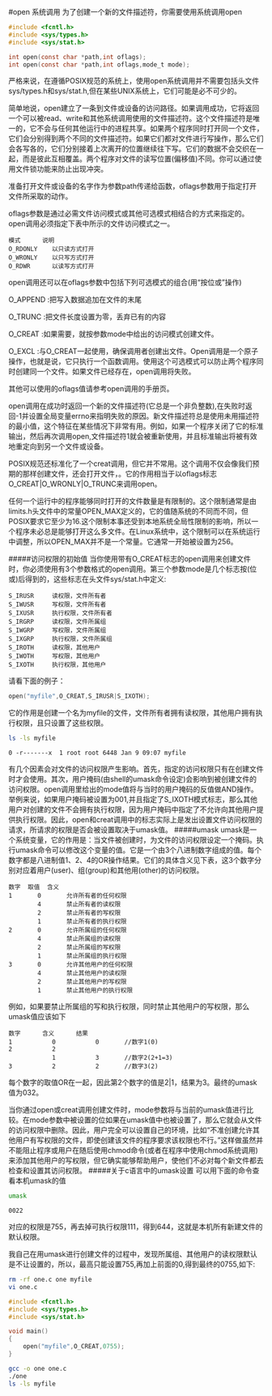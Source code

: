 #open 系统调用
为了创建一个新的文件描述符，你需要使用系统调用open
```c
#include <fcntl.h>
#include <sys/types.h>
#include <sys/stat.h>

int open(const char *path,int oflags);
int open(const char *path,int oflags,mode_t mode);
```
严格来说，在遵循POSIX规范的系统上，使用open系统调用并不需要包括头文件sys/types.h和sys/stat.h,但在某些UNIX系统上，它们可能是必不可少的。

简单地说，open建立了一条到文件或设备的访问路径。如果调用成功，它将返回一个可以被read、write和其他系统调用使用的文件描述符。这个文件描述符是唯一的，它不会与任何其他运行中的进程共享。如果两个程序同时打开同一个文件，它们会分别得到两个不同的文件描述符。如果它们都对文件进行写操作，那么它们会各写各的，它们分别接着上次离开的位置继续往下写。它们的数据不会交织在一起，而是彼此互相覆盖。两个程序对文件的读写位置(偏移值)不同。你可以通过使用文件锁功能来防止出现冲突。

准备打开文件或设备的名字作为参数path传递给函数，oflags参数用于指定打开文件所采取的动作。

oflags参数是通过必需文件访问模式或其他可选模式相结合的方式来指定的。open调用必须指定下表中所示的文件访问模式之一。
```text
模式		说明
O_RDONLY 	以只读方式打开
O_WRONLY 	以只写方式打开
O_RDWR 		以读写方式打开
```
open调用还可以在oflags参数中包括下列可选模式的组合(用“按位或”操作)

O_APPEND 	:把写入数据追加在文件的末尾

O_TRUNC 	:把文件长度设置为零，丢弃已有的内容

O_CREAT 	:如果需要，就按参数mode中给出的访问模式创建文件。

O_EXCL 		:与O_CREAT一起使用，确保调用者创建出文件。Open调用是一个原子操作，也就是说，它只执行一个函数调用。使用这个可选模式可以防止两个程序同时创建同一个文件。如果文件已经存在，open调用将失败。

其他可以使用的oflags值请参考open调用的手册页。

open调用在成功时返回一个新的文件描述符(它总是一个非负整数),在失败时返回-1并设置全局变量errno来指明失败的原因。新文件描述符总是使用未用描述符的最小值，这个特征在某些情况下非常有用。例如，如果一个程序关闭了它的标准输出，然后再次调用open,文件描述符1就会被重新使用，并且标准输出将被有效地重定向到另一个文件或设备。

POSIX规范还标准化了一个creat调用，但它并不常用。这个调用不仅会像我们预期的那样创建文件，还会打开文件，。它的作用相当于以oflags标志O_CREAT|O_WRONLY|O_TRUNC来调用open。

任何一个运行中的程序能够同时打开的文件数量是有限制的。这个限制通常是由limits.h头文件中的常量OPEN_MAX定义的，它的值随系统的不同而不同，但POSIX要求它至少为16.这个限制本事还受到本地系统全局性限制的影响，所以一个程序未必总是能够打开这么多文件。在Linux系统中，这个限制可以在系统运行中调整，所以OPEN_MAX并不是一个常量。它通常一开始被设置为256。

#####访问权限的初始值
当你使用带有O_CREAT标志的open调用来创建文件时，你必须使用有3个参数格式的open调用。第三个参数mode是几个标志按(位或)后得到的，这些标志在头文件sys/stat.h中定义:
```text
S_IRUSR 	读权限，文件所有者
S_IWUSR		写权限，文件所有者
S_IXUSR 	执行权限，文件所有者
S_IRGRP 	读权限，文件所属组
S_IWGRP 	写权限，文件所属组
S_IXGRP 	执行权限，文件所属组
S_IROTH 	读权限，其他用户
S_IWOTH 	写权限，其他用户
S_IXOTH 	执行权限，其他用户
```
请看下面的例子：
```c
open("myfile",O_CREAT,S_IRUSR|S_IXOTH);
```
它的作用是创建一个名为myfile的文件，文件所有者拥有读权限，其他用户拥有执行权限，且只设置了这些权限。
```bash
ls -ls myfile
```
```text
0 -r-------x  1 root root 6448 Jan 9 09:07 myfile
```
有几个因素会对文件的访问权限产生影响。首先，指定的访问权限只有在创建文件时才会使用。其次，用户掩码(由shell的umask命令设定)会影响到被创建文件的访问权限。open调用里给出的mode值将与当时的用户掩码的反值做AND操作。举例来说，如果用户掩码被设置为001,并且指定了S_IXOTH模式标志，那么其他用户对创建的文件不会拥有执行权限，因为用户掩码中指定了不允许向其他用户提供执行权限。因此，open和creat调用中的标志实际上是发出设置文件访问权限的请求，所请求的权限是否会被设置取决于umask值。
#####umask
umask是一个系统变量，它的作用是：当文件被创建时，为文件的访问权限设定一个掩码。执行umask命令可以修改这个变量的值。它是一个由3个八进制数字组成的值。每个数字都是八进制值1、2、4的OR操作结果。它们的具体含义见下表，这3个数字分别对应着用户(user)、组(group)和其他用(other)的访问权限。
```text
数字 	取值 	含义
1 		0 		允许所有者的任何权限
		4 		禁止所有者的读权限
		2 		禁止所有者的写权限
		1 		禁止所有者的执行权限
2 		0 		允许所属组的任何权限
		4 		禁止所属组的读权限
		2 		禁止所属组的写权限
		1 		禁止所属组的执行权限
3 		0 		允许其他用户的任何权限
		4 		禁止其他用户的读权限
		2 		禁止其他用户的写权限
		1 		禁止其他用户的执行权限
```
例如，如果要禁止所属组的写和执行权限，同时禁止其他用户的写权限，那么umask值应该如下
```text
数字 		含义 		结果
1 			0			0		//数字1(0)
2			2
			1			3		//数字2(2+1=3)
3			2			2		//数字3(2)
```
每个数字的取值OR在一起，因此第2个数字的值是2|1，结果为3。最终的umask值为032。

当你通过open或creat调用创建文件时，mode参数将与当前的umask值进行比较。在mode参数中被设置的位如果在umask值中也被设置了，那么它就会从文件的访问权限中删除。因此，用户完全可以设置自己的环境，比如“不准创建允许其他用户有写权限的文件，即使创建该文件的程序要求该权限也不行。”这样做虽然并不能阻止程序或用户在随后使用chmod命令(或者在程序中使用chmod系统调用)来添加其他用户的写权限，但它确实能够帮助用户，使他们不必对每个新文件都去检查和设置其访问权限。
#####关于c语言中的umask设置
可以用下面的命令查看本机umask的值
```bash
umask
```
```text
0022
```
对应的权限是755，再去掉可执行权限111，得到644，这就是本机所有新建文件的默认权限。

我自己在用umask进行创建文件的过程中，发现所属组、其他用户的读权限默认是不让设置的，所以，最高只能设置755,再加上前面的0,得到最终的0755,如下:
```bash
rm -rf one.c one myfile
vi one.c
```
```c
#include <fcntl.h>
#include <sys/types.h>
#include <sys/stat.h>

void main()
{
	open("myfile",O_CREAT,0755);
}
```
```bash
gcc -o one one.c
./one
ls -ls myfile
```